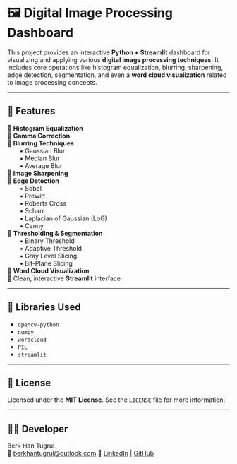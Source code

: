 
# 🖼️ Digital Image Processing Dashboard

This project provides an interactive **Python + Streamlit** dashboard for visualizing and applying various **digital image processing techniques**. It includes core operations like histogram equalization, blurring, sharpening, edge detection, segmentation, and even a **word cloud visualization** related to image processing concepts.

---

## 🚀 Features

🔹 **Histogram Equalization**  
🔹 **Gamma Correction**  
🔹 **Blurring Techniques**  
  • Gaussian Blur  
  • Median Blur  
  • Average Blur  
🔹 **Image Sharpening**  
🔹 **Edge Detection**  
  • Sobel  
  • Prewitt  
  • Roberts Cross  
  • Scharr  
  • Laplacian of Gaussian (LoG)  
  • Canny  
🔹 **Thresholding & Segmentation**  
  • Binary Threshold  
  • Adaptive Threshold  
  • Gray Level Slicing  
  • Bit-Plane Slicing  
🔹 **Word Cloud Visualization**  
🔹 Clean, interactive **Streamlit** interface

---

## 🧪 Libraries Used

- `opencv-python`
- `numpy`
- `wordcloud`
- `PIL`
- `streamlit`

---

## 📄 License

Licensed under the **MIT License**. See the `LICENSE` file for more information.

---

## 👨‍💻 Developer

Berk Han Tugrul  
📧 berkhantugrul@outlook.com 
🔗 [LinkedIn](https://www.linkedin.com/berkhantugrul) | [GitHub](https://github.com/berkhantugrul)
